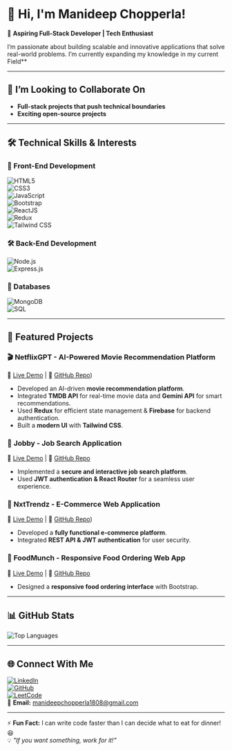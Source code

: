 # 👋 Hi, I'm Manideep Chopperla!  

🚀 **Aspiring Full-Stack Developer | Tech Enthusiast**  

I’m passionate about building scalable and innovative applications that solve real-world problems. I’m currently expanding my knowledge in my current Field**  

---

## 👯 **I’m Looking to Collaborate On**  
- **Full-stack projects that push technical boundaries**  
- **Exciting open-source projects**  

---

## 🛠️ **Technical Skills & Interests**  

### 🚀 Front-End Development  
![HTML5](https://img.shields.io/badge/HTML5-E34F26?style=for-the-badge&logo=html5&logoColor=white)  
![CSS3](https://img.shields.io/badge/CSS3-1572B6?style=for-the-badge&logo=css3&logoColor=white)  
![JavaScript](https://img.shields.io/badge/JavaScript-F7DF1E?style=for-the-badge&logo=javascript&logoColor=black)  
![Bootstrap](https://img.shields.io/badge/Bootstrap-7952B3?style=for-the-badge&logo=bootstrap&logoColor=white)  
![ReactJS](https://img.shields.io/badge/React-61DAFB?style=for-the-badge&logo=react&logoColor=black)  
![Redux](https://img.shields.io/badge/Redux-764ABC?style=for-the-badge&logo=redux&logoColor=white)  
![Tailwind CSS](https://img.shields.io/badge/Tailwind%20CSS-38B2AC?style=for-the-badge&logo=tailwind-css&logoColor=white)  

### 🛠️ Back-End Development  
![Node.js](https://img.shields.io/badge/Node.js-339933?style=for-the-badge&logo=nodedotjs&logoColor=white)  
![Express.js](https://img.shields.io/badge/Express.js-000000?style=for-the-badge&logo=express&logoColor=white)  

### 📂 Databases  
![MongoDB](https://img.shields.io/badge/MongoDB-4EA94B?style=for-the-badge&logo=mongodb&logoColor=white)  
![SQL](https://img.shields.io/badge/SQL-4479A1?style=for-the-badge&logo=postgresql&logoColor=white)  

---

## 📌 **Featured Projects**  

### 🎬 **NetflixGPT - AI-Powered Movie Recommendation Platform**  
🔗 [Live Demo](https://netflix-gpt-neon-rho.vercel.app) | 📂 [GitHub Repo](https://github.com/Manideepchopperla/Netflix_GPT))  
- Developed an AI-driven **movie recommendation platform**.  
- Integrated **TMDB API** for real-time movie data and **Gemini API** for smart recommendations.  
- Used **Redux** for efficient state management & **Firebase** for backend authentication.  
- Built a **modern UI** with **Tailwind CSS**.  

### 💼 **Jobby - Job Search Application**  
🔗 [Live Demo](https://chmanijobbyapp.ccbp.tech) | 📂 [GitHub Repo](https://github.com/Manideepchopperla/Jobby)  
- Implemented a **secure and interactive job search platform**.  
- Used **JWT authentication & React Router** for a seamless user experience.  

### 🛒 **NxtTrendz - E-Commerce Web Application**  
🔗 [Live Demo](https://manideepchnxt.ccbp.tech) | 📂 [GitHub Repo](https://github.com/Manideepchopperla/NxtTrendz))  
- Developed a **fully functional e-commerce platform**.  
- Integrated **REST API & JWT authentication** for user security.  

### 🍔 **FoodMunch - Responsive Food Ordering Web App**  
🔗 [Live Demo](https://cmfoodmunch.ccbp.tech) | 📂 [GitHub Repo](https://github.com/Manideepchopperla/FoodMunch)
- Designed a **responsive food ordering interface** with Bootstrap.  

---

## 📊 **GitHub Stats**  
  
![Top Languages](https://github-readme-stats.vercel.app/api/top-langs/?username=Manideepchopperla&layout=compact&theme=radical)  

---

## 🌐 **Connect With Me**  

[![LinkedIn](https://img.shields.io/badge/LinkedIn-0077B5?style=for-the-badge&logo=linkedin&logoColor=white)](https://www.linkedin.com/in/manideepchopperla/)  
[![GitHub](https://img.shields.io/badge/GitHub-181717?style=for-the-badge&logo=github&logoColor=white)](https://github.com/Manideepchopperla)  
[![LeetCode](https://img.shields.io/badge/LeetCode-FFA116?style=for-the-badge&logo=leetcode&logoColor=black)](https://leetcode.com/u/manideep_ch/)  
📧 **Email:** [manideepchopperla1808@gmail.com](mailto:manideepchopperla1808@gmail.com)  

---

⚡ **Fun Fact:** I can write code faster than I can decide what to eat for dinner! 😆  
💡 *"If you want something, work for it!"*  

